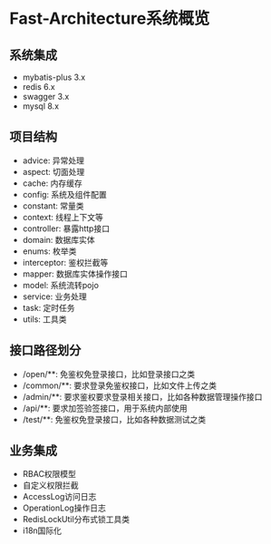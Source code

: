 # Fast-Architecture系统概览

## 系统集成

- mybatis-plus 3.x
- redis 6.x
- swagger 3.x
- mysql 8.x

## 项目结构

- advice: 异常处理
- aspect: 切面处理
- cache: 内存缓存
- config: 系统及组件配置
- constant: 常量类
- context: 线程上下文等
- controller: 暴露http接口
- domain: 数据库实体
- enums: 枚举类
- interceptor: 鉴权拦截等
- mapper: 数据库实体操作接口
- model: 系统流转pojo
- service: 业务处理
- task: 定时任务
- utils: 工具类

## 接口路径划分

- /open/**: 免鉴权免登录接口，比如登录接口之类
- /common/**: 要求登录免鉴权接口，比如文件上传之类
- /admin/**: 要求鉴权要求登录相关接口，比如各种数据管理操作接口
- /api/**: 要求加签验签接口，用于系统内部使用
- /test/**: 免鉴权免登录接口，比如各种数据测试之类

## 业务集成

- RBAC权限模型
- 自定义权限拦截
- AccessLog访问日志
- OperationLog操作日志
- RedisLockUtil分布式锁工具类
- i18n国际化